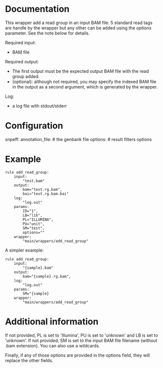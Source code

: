 # Documentation

This wrapper add a read group in an input BAM file. 
5 standard read tags are handle by the wrapper but any other can be added using
the *options* parameter. See the note below for details.


Required input:

- BAM file

Required output:

- The first output must be the expected output BAM file with the 
  read group added.
- (optional): although not required, you may specify the 
  indexed BAM file in the output as a second argument, 
  which is generated by the wrapper.

Log:

- a log file with stdout/stderr

# Configuration

snpeff:
    annotation_file:  # the genbank file
    options:    # result filters options

# Example


    rule add_read_group:
        input:
            "test.bam"
        output:
            bam="test.rg.bam",
            bai="test.rg.bam.bai"
        log:
            "log.out"
        params:
            ID="1",
            LB="lib",
            PL="ILLUMINA",
            PU="unit",
            SM="test",
            options=""
        wrapper:
            "main/wrappers/add_read_group"

A simpler example:

    rule add_read_group:
        input:
            "{sample}.bam"
        output:
            bam="{sample}.rg.bam",
        log:
            "log.out"
        params:
            SM="{sample}
        wrapper:
            "main/wrappers/add_read_group"

# Additional information

If not provided, PL is set to 'Illumina', PU is set to 'unknown' and
LB is set to 'unknown'. If not provided, SM is set to the input BAM file
filename (without .bam extension). You can also use a wildcards.

Finally, if any of those options are provided in the options field, they will
replace the other fields.




